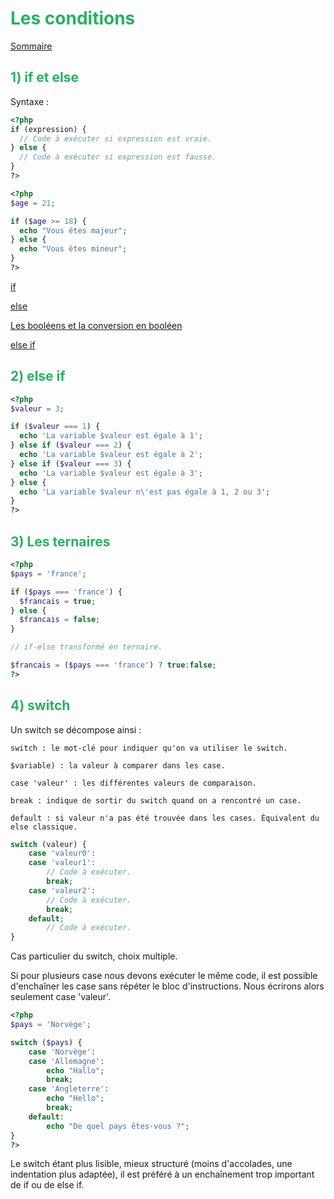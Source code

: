 # <div style="color: #26B260">**Les conditions**</div>

[Sommaire](./00-Sommaire.md)

## <div style="color: #26B260">**1) if et else**</div>

Syntaxe :

```php
<?php
if (expression) {
  // Code à exécuter si expression est vraie.
} else {
  // Code à exécuter si expression est fausse.
}
?>
```

```php
<?php
$age = 21;

if ($age >= 18) {
  echo "Vous êtes majeur";
} else {
  echo "Vous êtes mineur";
}
?>
```

[if](https://www.php.net/manual/fr/control-structures.if.php)

[else](https://www.php.net/manual/fr/control-structures.else.php)

[Les booléens et la conversion en booléen](https://www.php.net/manual/fr/language.types.boolean.php)

[else if](https://www.php.net/manual/fr/control-structures.elseif.php)

## <div style="color: #26B260">**2) else if**</div>

```php
<?php
$valeur = 3;

if ($valeur === 1) {
  echo 'La variable $valeur est égale à 1';
} else if ($valeur === 2) {
  echo 'La variable $valeur est égale à 2';
} else if ($valeur === 3) {
  echo 'La variable $valeur est égale à 3';
} else {
  echo 'La variable $valeur n\'est pas égale à 1, 2 ou 3';
}
?>
```

## <div style="color: #26B260">**3) Les ternaires**</div>

```php
<?php
$pays = 'france';

if ($pays === 'france') {
  $francais = true;
} else {
  $francais = false;
}

// if-else transformé en ternaire.

$francais = ($pays === 'france') ? true:false;
?>
```

## <div style="color: #26B260">**4) switch**</div>

Un switch se décompose ainsi :

    switch : le mot-clé pour indiquer qu'on va utiliser le switch.

    $variable) : la valeur à comparer dans les case.

    case 'valeur' : les différentes valeurs de comparaison.

    break : indique de sortir du switch quand on a rencontré un case.

    default : si valeur n'a pas été trouvée dans les cases. Équivalent du else classique.

```php
switch (valeur) {
    case 'valeur0':
    case 'valeur1':
        // Code à exécuter.
        break;
    case 'valeur2':
        // Code à exécuter.
        break;
    default;
        // Code à exécuter.
}
```

Cas particulier du switch, choix multiple.

Si pour plusieurs case nous devons exécuter le même code, il est possible d'enchaîner les case sans répéter le bloc d'instructions. Nous écrirons alors seulement case 'valeur'.

```php
<?php
$pays = 'Norvège';

switch ($pays) {
    case 'Norvège':
    case 'Allemagne':
        echo "Hallo";
        break;
    case 'Angleterre':
        echo "Hello";
        break;        
    default:
        echo "De quel pays êtes-vous ?";
}   
?>
```

Le switch étant plus lisible, mieux structuré (moins d'accolades, une indentation plus adaptée), il est préféré à un enchaînement trop important de if ou de else if.
